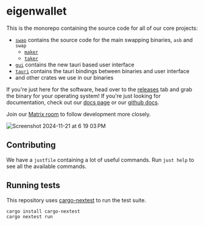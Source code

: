 # eigenwallet

This is the monorepo containing the source code for all of our core projects:

- [`swap`](swap/README.md) contains the source code for the main swapping binaries, `asb` and `swap`
  - [`maker`](dev-docs/asb/README.md)
  - [`taker`](dev-docs/cli/README.md)
- [`gui`](src-gui/README.md) contains the new tauri based user interface
- [`tauri`](src-tauri/) contains the tauri bindings between binaries and user interface
- and other crates we use in our binaries

If you're just here for the software, head over to the [releases](https://github.com/UnstoppableSwap/xmr-btc-swap/releases/latest) tab and grab the binary for your operating system! If you're just looking for documentation, check out our [docs page](https://docs.unstoppableswap.net/) or our [github docs](dev-docs/README.md).

Join our [Matrix room](https://matrix.to/#/#unstoppableswap-core:matrix.org) to follow development more closely.

![Screenshot 2024-11-21 at 6 19 03 PM](https://github.com/user-attachments/assets/a9fe110e-90b4-4af8-8980-d4207a5e2a71)

## Contributing

We have a `justfile` containing a lot of useful commands.
Run `just help` to see all the available commands.

## Running tests

This repository uses [cargo-nextest](https://nexte.st/docs/running/) to run the
test suite.

```bash
cargo install cargo-nextest
cargo nextest run
```
